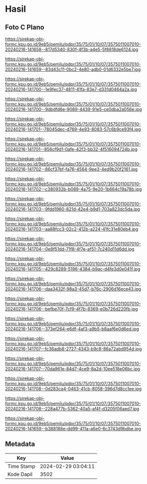 # Hasil

## Foto C Plano

https://sirekap-obj-formc.kpu.go.id/9eb5/pemilu/pdpr/35/75/01/10/07/3575011007010-20240216-141658--817d5340-830f-4f3b-a4e5-5f8818de6124.jpg

https://sirekap-obj-formc.kpu.go.id/9eb5/pemilu/pdpr/35/75/01/10/07/3575011007010-20240216-141659--83d43c11-0bc2-4e80-adb0-01d6332e5be7.jpg

https://sirekap-obj-formc.kpu.go.id/9eb5/pemilu/pdpr/35/75/01/10/07/3575011007010-20240216-141700--1e9fec37-4811-41fa-83e7-d331d0464a2a.jpg

https://sirekap-obj-formc.kpu.go.id/9eb5/pemilu/pdpr/35/75/01/10/07/3575011007010-20240216-141700--9dbdfd6e-9089-4439-91e5-ce0dba2a056e.jpg

https://sirekap-obj-formc.kpu.go.id/9eb5/pemilu/pdpr/35/75/01/10/07/3575011007010-20240216-141701--78045dec-d769-4e93-8083-57c6b9ce93f4.jpg

https://sirekap-obj-formc.kpu.go.id/9eb5/pemilu/pdpr/35/75/01/10/07/3575011007010-20240216-141701--856cf9d1-0afe-42f3-bb32-4f516094724b.jpg

https://sirekap-obj-formc.kpu.go.id/9eb5/pemilu/pdpr/35/75/01/10/07/3575011007010-20240216-141702--86cf37bf-fa76-4564-9ee3-4ed9b20f2161.jpg

https://sirekap-obj-formc.kpu.go.id/9eb5/pemilu/pdpr/35/75/01/10/07/3575011007010-20240216-141702--c380932b-b089-4a75-9e20-1b664c19a78b.jpg

https://sirekap-obj-formc.kpu.go.id/9eb5/pemilu/pdpr/35/75/01/10/07/3575011007010-20240216-141703--9fdd1960-821d-42e4-b9d1-703a823dc5da.jpg

https://sirekap-obj-formc.kpu.go.id/9eb5/pemilu/pdpr/35/75/01/10/07/3575011007010-20240216-141703--aa88fcc3-02c2-412b-a224-41fc31e80eb4.jpg

https://sirekap-obj-formc.kpu.go.id/9eb5/pemilu/pdpr/35/75/01/10/07/3575011007010-20240216-141704--0e8f51dd-71f8-4f7e-af51-7c240d11d6dd.jpg

https://sirekap-obj-formc.kpu.go.id/9eb5/pemilu/pdpr/35/75/01/10/07/3575011007010-20240216-141705--429c8289-5196-4384-b9ac-d4fe3d0e041f.jpg

https://sirekap-obj-formc.kpu.go.id/9eb5/pemilu/pdpr/35/75/01/10/07/3575011007010-20240216-141706--daa3432f-98a3-45d7-b76c-2906d16ece43.jpg

https://sirekap-obj-formc.kpu.go.id/9eb5/pemilu/pdpr/35/75/01/10/07/3575011007010-20240216-141706--befbe70f-7cf9-4f7b-8369-e0b726d220fb.jpg

https://sirekap-obj-formc.kpu.go.id/9eb5/pemilu/pdpr/35/75/01/10/07/3575011007010-20240216-141706--373ef264-e6df-4af3-a9b5-b8aaf6e0d6ed.jpg

https://sirekap-obj-formc.kpu.go.id/9eb5/pemilu/pdpr/35/75/01/10/07/3575011007010-20240216-141707--fc36adb8-2727-4343-b9c8-86a72abd954d.jpg

https://sirekap-obj-formc.kpu.go.id/9eb5/pemilu/pdpr/35/75/01/10/07/3575011007010-20240216-141707--70da961e-84d7-4ce9-8a2d-10ee518e06bc.jpg

https://sirekap-obj-formc.kpu.go.id/9eb5/pemilu/pdpr/35/75/01/10/07/3575011007010-20240216-141708--0d283ca4-0463-41cb-8058-396d7d8cc1ee.jpg

https://sirekap-obj-formc.kpu.go.id/9eb5/pemilu/pdpr/35/75/01/10/07/3575011007010-20240216-141708--228a477b-5362-40a5-af4f-d3205f06aed7.jpg

https://sirekap-obj-formc.kpu.go.id/9eb5/pemilu/pdpr/35/75/01/10/07/3575011007010-20240216-141659--b388188e-dd99-411a-a6e0-6c3743d9bdbe.jpg


## Metadata

| Key        | Value               |
| ---------- | ------------------- |
| Time Stamp | 2024-02-29 03:04:11 |
| Kode Dapil | 3502                |



